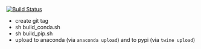 [![Build Status](https://travis-ci.org/hainm/build_pytraj.svg?branch=master)](https://travis-ci.org/hainm/build_pytraj)

- create git tag
- sh build_conda.sh
- sh build_pip.sh
- upload to anaconda (via `anaconda upload`) and to pypi (via `twine upload`)
